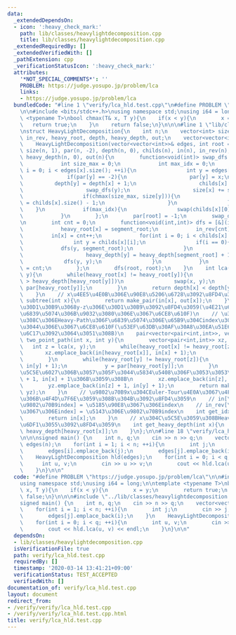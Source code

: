 ```yaml
---
data:
  _extendedDependsOn:
  - icon: ':heavy_check_mark:'
    path: lib/classes/heavylightdecomposition.cpp
    title: lib/classes/heavylightdecomposition.cpp
  _extendedRequiredBy: []
  _extendedVerifiedWith: []
  _pathExtension: cpp
  _verificationStatusIcon: ':heavy_check_mark:'
  attributes:
    '*NOT_SPECIAL_COMMENTS*': ''
    PROBLEM: https://judge.yosupo.jp/problem/lca
    links:
    - https://judge.yosupo.jp/problem/lca
  bundledCode: "#line 1 \"verify/lca_hld.test.cpp\"\n#define PROBLEM \"https://judge.yosupo.jp/problem/lca\"\
    \n\n#include <bits/stdc++.h>\nusing namespace std;\nusing i64 = long;\n\ntemplate\
    \ <typename T>\nbool chmax(T& x, T y){\n    if(x < y){\n        x = y;\n     \
    \   return true;\n    }\n    return false;\n}\n\n\n#line 1 \"lib/classes/heavylightdecomposition.cpp\"\
    \nstruct HeavyLightDecomposition{\n    int n;\n    vector<int> size, par, in,\
    \ in_rev, heavy_root, depth, heavy_depth, out;\n    vector<vector<int>> childs;\n\
    \    HeavyLightDecomposition(vector<vector<int>>& edges, int root = 0) : n(edges.size()),\
    \ size(n, 1), par(n, -2), depth(n, 0), childs(n), in(n), in_rev(n), heavy_root(n),\
    \ heavy_depth(n, 0), out(n){\n        function<void(int)> swap_dfs = [&](int x){\n\
    \            int size_max = 0;\n            int max_idx = 0;\n            for(int\
    \ i = 0; i < edges[x].size(); ++i){\n                int y = edges[x][i];\n  \
    \              if(par[y] == -2){\n                    par[y] = x;\n          \
    \          depth[y] = depth[x] + 1;\n                    childs[x].push_back(y);\n\
    \                    swap_dfs(y);\n                    size[x] += size[y];\n \
    \                   if(chmax(size_max, size[y])){\n                        max_idx\
    \ = childs[x].size() - 1;\n                    }\n                }\n        \
    \    }\n            if(max_idx){\n                swap(childs[x][0], childs[x][max_idx]);\n\
    \            }\n        };\n        par[root] = -1;\n        swap_dfs(root);\n\
    \n        int cnt = 0;\n        function<void(int,int)> dfs = [&](int x, int segment_root){\n\
    \            heavy_root[x] = segment_root;\n            in_rev[cnt] = x;\n   \
    \         in[x] = cnt++;\n            for(int i = 0; i < childs[x].size(); ++i){\n\
    \                int y = childs[x][i];\n                if(i == 0){\n        \
    \            dfs(y, segment_root);\n                }\n                else{\n\
    \                    heavy_depth[y] = heavy_depth[segment_root] + 1;\n       \
    \             dfs(y, y);\n                }\n            }\n            out[x]\
    \ = cnt;\n        };\n        dfs(root, root);\n    }\n    int lca(int x, int\
    \ y){\n        while(heavy_root[x] != heavy_root[y]){\n            if(heavy_depth[heavy_root[x]]\
    \ > heavy_depth[heavy_root[y]])\n                swap(x, y);\n            y =\
    \ par[heavy_root[y]];\n        }\n        return depth[x] < depth[y] ? x : y;\n\
    \    }\n    // x\u4EE5\u4E0B\u306E\u90E8\u5206\u6728\u3092\u8FD4\u3059\n    pair<int,int>\
    \ subtree(int x){\n        return make_pair(in[x], out[x]);\n    }\n    // x-z\u306E\
    \u30D1\u30B9\u3068y-z\u306E\u30D1\u30B9\u3092\u8FD4\u3059(\u4E21\u65B9\u3068\u3082\
    \u6839\u5074\u306B\u9032\u3080\u306E\u3067\u6CE8\u610F)\n    // \u305D\u308C\u305E\
    \u308C\u306EHeavy-Path\u306F\u6839\u5074\u306E\u65B9\u304Cindex\u304C\u5C0F\u3055\
    \u3044\u306E\u3067\u6CE8\u610F(\u53EF\u63DB\u30AF\u30A8\u30EA\u51E6\u7406\u3067\
    \u6C17\u3092\u3064\u3051\u308B)\n    pair<vector<pair<int,int>>, vector<pair<int,int>>>\
    \ two_point_path(int x, int y){\n        vector<pair<int,int>> xz, yz;\n     \
    \   int z = lca(x, y);\n        while(heavy_root[x] != heavy_root[z]){\n     \
    \       xz.emplace_back(in[heavy_root[x]], in[x] + 1);\n            x = par[heavy_root[x]];\n\
    \        }\n        while(heavy_root[y] != heavy_root[z]){\n            yz.emplace_back(in[heavy_root[y]],\
    \ in[y] + 1);\n            y = par[heavy_root[y]];\n        }\n        // \u8FBA\
    \u5C5E\u6027\u306B\u3057\u305F\u3044\u5834\u5408\u306F\u3053\u3053\u3092in[z]\
    \ + 1, in[x] + 1\u306B\u3059\u308B\n        xz.emplace_back(in[z], in[x] + 1);\n\
    \        yz.emplace_back(in[z] + 1, in[y] + 1);\n        return make_pair(xz,\
    \ yz);\n    }\n    // \u9802\u70B9x\u304CEuler-Tour\u4E0A\u3067\u4F55\u756A\u76EE\
    \u306B\u4F4D\u7F6E\u3059\u308B\u304B\u3092\u8FD4\u3059\n    // in[\u5143\u306E\
    \u9802\u70B9index] = \u5185\u90E8\u3067\u306Eindex\n    // in_rev[\u5185\u90E8\
    \u3067\u306Eindex] = \u5143\u306E\u9802\u70B9index\n    int get_idx(int x){\n\
    \        return in[x];\n    }\n    // x\u304C\u5C5E\u3059\u308BHeavy-Path\u306E\
    \u6DF1\u3055\u3092\u8FD4\u3059\n    int get_heavy_depth(int x){\n        return\
    \ heavy_depth[heavy_root[x]];\n    }\n};\n\n#line 18 \"verify/lca_hld.test.cpp\"\
    \n\n\nsigned main() {\n    int n, q;\n    cin >> n >> q;\n    vector<vector<int>>\
    \ edges(n);\n    for(int i = 1; i < n; ++i){\n        int j;\n        cin >> j;\n\
    \        edges[i].emplace_back(j);\n        edges[j].emplace_back(i);\n    }\n\
    \    HeavyLightDecomposition hld(edges);\n    for(int i = 0; i < q; ++i){\n  \
    \      int u, v;\n        cin >> u >> v;\n        cout << hld.lca(u, v) << endl;\n\
    \    }\n}\n\n"
  code: "#define PROBLEM \"https://judge.yosupo.jp/problem/lca\"\n\n#include <bits/stdc++.h>\n\
    using namespace std;\nusing i64 = long;\n\ntemplate <typename T>\nbool chmax(T&\
    \ x, T y){\n    if(x < y){\n        x = y;\n        return true;\n    }\n    return\
    \ false;\n}\n\n\n#include \"../lib/classes/heavylightdecomposition.cpp\"\n\n\n\
    signed main() {\n    int n, q;\n    cin >> n >> q;\n    vector<vector<int>> edges(n);\n\
    \    for(int i = 1; i < n; ++i){\n        int j;\n        cin >> j;\n        edges[i].emplace_back(j);\n\
    \        edges[j].emplace_back(i);\n    }\n    HeavyLightDecomposition hld(edges);\n\
    \    for(int i = 0; i < q; ++i){\n        int u, v;\n        cin >> u >> v;\n\
    \        cout << hld.lca(u, v) << endl;\n    }\n}\n\n"
  dependsOn:
  - lib/classes/heavylightdecomposition.cpp
  isVerificationFile: true
  path: verify/lca_hld.test.cpp
  requiredBy: []
  timestamp: '2020-03-14 13:41:21+09:00'
  verificationStatus: TEST_ACCEPTED
  verifiedWith: []
documentation_of: verify/lca_hld.test.cpp
layout: document
redirect_from:
- /verify/verify/lca_hld.test.cpp
- /verify/verify/lca_hld.test.cpp.html
title: verify/lca_hld.test.cpp
---
```

